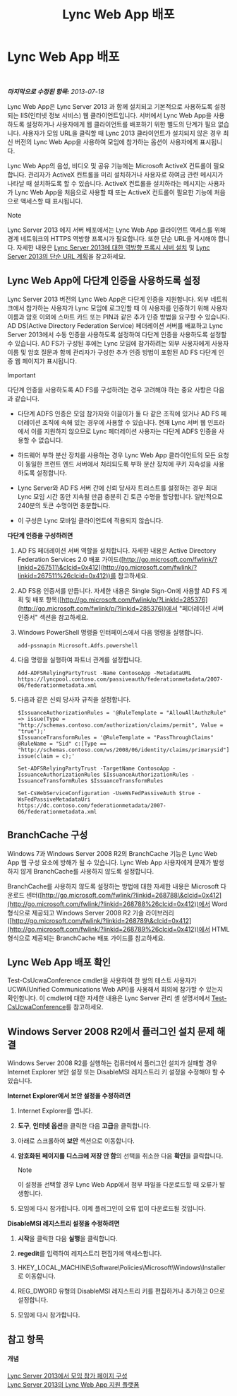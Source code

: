 ﻿---
title: Lync Web App 배포
TOCTitle: Lync Web App 배포
ms:assetid: b6301e98-051c-4e4b-8e10-ec922a8f508a
ms:mtpsurl: https://technet.microsoft.com/ko-kr/library/JJ205190(v=OCS.15)
ms:contentKeyID: 49304797
ms.date: 08/24/2015
mtps_version: v=OCS.15
ms.translationtype: HT
---

# Lync Web App 배포

 

_**마지막으로 수정된 항목:** 2013-07-18_

Lync Web App은 Lync Server 2013 과 함께 설치되고 기본적으로 사용하도록 설정되는 IIS(인터넷 정보 서비스) 웹 클라이언트입니다. 서버에서 Lync Web App을 사용하도록 설정하거나 사용자에게 웹 클라이언트를 배포하기 위한 별도의 단계가 필요 없습니다. 사용자가 모임 URL을 클릭할 때 Lync 2013 클라이언트가 설치되지 않은 경우 최신 버전의 Lync Web App을 사용하여 모임에 참가하는 옵션이 사용자에게 표시됩니다.

Lync Web App의 음성, 비디오 및 공유 기능에는 Microsoft ActiveX 컨트롤이 필요합니다. 관리자가 ActiveX 컨트롤을 미리 설치하거나 사용자로 하여금 관련 메시지가 나타날 때 설치하도록 할 수 있습니다. ActiveX 컨트롤을 설치하라는 메시지는 사용자가 Lync Web App을 처음으로 사용할 때 또는 ActiveX 컨트롤이 필요한 기능에 처음으로 액세스할 때 표시됩니다.


> [!NOTE]
> Lync Server 2013 에지 서버 배포에서는 Lync Web App 클라이언트 액세스를 위해 경계 네트워크의 HTTPS 역방향 프록시가 필요합니다. 또한 단순 URL을 게시해야 합니다. 자세한 내용은 <A href="lync-server-2013-setting-up-reverse-proxy-servers.md">Lync Server 2013에 대한 역방향 프록시 서버 설치</A> 및 <A href="lync-server-2013-planning-for-simple-urls.md">Lync Server 2013의 단순 URL 계획</A>을 참고하세요.



## Lync Web App에 다단계 인증을 사용하도록 설정

Lync Server 2013 버전의 Lync Web App은 다단계 인증을 지원합니다. 외부 네트워크에서 참가하는 사용자가 Lync 모임에 로그인할 때 이 사용자를 인증하기 위해 사용자 이름과 암호 이외에 스마트 카드 또는 PIN과 같은 추가 인증 방법을 요구할 수 있습니다. AD DS(Active Directory Federation Service) 페더레이션 서버를 배포하고 Lync Server 2013에서 수동 인증을 사용하도록 설정하여 다단계 인증을 사용하도록 설정할 수 있습니다. AD FS가 구성된 후에는 Lync 모임에 참가하려는 외부 사용자에게 사용자 이름 및 암호 질문과 함께 관리자가 구성한 추가 인증 방법이 포함된 AD FS 다단계 인증 웹 페이지가 표시됩니다.


> [!IMPORTANT]
> 다단계 인증을 사용하도록 AD FS를 구성하려는 경우 고려해야 하는 중요 사항은 다음과 같습니다. 
> <UL>
> <LI>
> <P>다단계 ADFS 인증은 모임 참가자와 이끌이가 둘 다 같은 조직에 있거나 AD FS 페더레이션 조직에 속해 있는 경우에 사용할 수 있습니다. 현재 Lync 서버 웹 인프라에서 이를 지원하지 않으므로 Lync 페더레이션 사용자는 다단계 ADFS 인증을 사용할 수 없습니다.</P>
> <LI>
> <P>하드웨어 부하 분산 장치를 사용하는 경우 Lync Web App 클라이언트의 모든 요청이 동일한 프런트 엔드 서버에서 처리되도록 부하 분산 장치에 쿠키 지속성을 사용하도록 설정합니다.</P>
> <LI>
> <P>Lync Server와 AD FS 서버 간에 신뢰 당사자 트러스트를 설정하는 경우 최대 Lync 모임 시간 동안 지속될 만큼 충분히 긴 토큰 수명을 할당합니다. 일반적으로 240분의 토큰 수명이면 충분합니다.</P>
> <LI>
> <P>이 구성은 Lync 모바일 클라이언트에 적용되지 않습니다.</P></LI></UL>



**다단계 인증을 구성하려면**

1.  AD FS 페더레이션 서버 역할을 설치합니다. 자세한 내용은 Active Directory Federation Services 2.0 배포 가이드([http://go.microsoft.com/fwlink/?linkid=267511\&clcid=0x412](http://go.microsoft.com/fwlink/?linkid=267511%26clcid=0x412))를 참고하세요.

2.  AD FS용 인증서를 만듭니다. 자세한 내용은 Single Sign-On에 사용할 AD FS 계획 및 배포 항목([http://go.microsoft.com/fwlink/p/?LinkId=285376](http://go.microsoft.com/fwlink/p/?linkid=285376))에서 "페더레이션 서버 인증서" 섹션을 참고하세요.

3.  Windows PowerShell 명령줄 인터페이스에서 다음 명령을 실행합니다.
    
        add-pssnapin Microsoft.Adfs.powershell

4.  다음 명령을 실행하여 파트너 관계를 설정합니다.
    
        Add-ADFSRelyingPartyTrust -Name ContosoApp -MetadataURL https://lyncpool.contoso.com/passiveauth/federationmetadata/2007-06/federationmetadata.xml

5.  다음과 같은 신뢰 당사자 규칙을 설정합니다.
    
        $IssuanceAuthorizationRules = '@RuleTemplate = "AllowAllAuthzRule" => issue(Type = "http://schemas.contoso.com/authorization/claims/permit", Value = "true");'
        $IssuanceTransformRules = '@RuleTemplate = "PassThroughClaims" @RuleName = "Sid" c:[Type == "http://schemas.contoso.com/ws/2008/06/identity/claims/primarysid"]=> issue(claim = c);'
    
        Set-ADFSRelyingPartyTrust -TargetName ContosoApp -IssuanceAuthorizationRules $IssuanceAuthorizationRules -IssuanceTransformRules $IssuanceTransformRules
    
        Set-CsWebServiceConfiguration -UseWsFedPassiveAuth $true -WsFedPassiveMetadataUri https://dc.contoso.com/federationmetadata/2007-06/federationmetadata.xml

## BranchCache 구성

Windows 7과 Windows Server 2008 R2의 BranchCache 기능은 Lync Web App 웹 구성 요소에 방해가 될 수 있습니다. Lync Web App 사용자에게 문제가 발생하지 않게 BranchCache를 사용하지 않도록 설정합니다.

BranchCache를 사용하지 않도록 설정하는 방법에 대한 자세한 내용은 Microsoft 다운로드 센터([http://go.microsoft.com/fwlink/?linkid=268788\&clcid=0x412](http://go.microsoft.com/fwlink/?linkid=268788%26clcid=0x412))에서 Word 형식으로 제공되고 Windows Server 2008 R2 기술 라이브러리([http://go.microsoft.com/fwlink/?linkid=268789\&clcid=0x412](http://go.microsoft.com/fwlink/?linkid=268789%26clcid=0x412))에서 HTML 형식으로 제공되는 BranchCache 배포 가이드를 참고하세요.

## Lync Web App 배포 확인

Test-CsUcwaConference cmdlet을 사용하여 한 쌍의 테스트 사용자가 UCWA(Unified Communications Web API)를 사용해서 회의에 참가할 수 있는지 확인합니다. 이 cmdlet에 대한 자세한 내용은 Lync Server 관리 셸 설명서에서 [Test-CsUcwaConference](https://docs.microsoft.com/en-us/powershell/module/skype/Test-CsUcwaConference)를 참고하세요.

## Windows Server 2008 R2에서 플러그인 설치 문제 해결

Windows Server 2008 R2를 실행하는 컴퓨터에서 플러그인 설치가 실패할 경우 Internet Explorer 보안 설정 또는 DisableMSI 레지스트리 키 설정을 수정해야 할 수 있습니다.

**Internet Explorer에서 보안 설정을 수정하려면**

1.  Internet Explorer를 엽니다.

2.  **도구**, **인터넷 옵션**을 클릭한 다음 **고급**을 클릭합니다.

3.  아래로 스크롤하여 **보안** 섹션으로 이동합니다.

4.  **암호화된 페이지를 디스크에 저장 안 함**의 선택을 취소한 다음 **확인**을 클릭합니다.
    

    > [!NOTE]
    > 이 설정을 선택할 경우 Lync Web App에서 첨부 파일을 다운로드할 때 오류가 발생합니다.



5.  모임에 다시 참가합니다. 이제 플러그인이 오류 없이 다운로드될 것입니다.

**DisableMSI 레지스트리 설정을 수정하려면**

1.  **시작**을 클릭한 다음 **실행**을 클릭합니다.

2.  **regedit**를 입력하여 레지스트리 편집기에 액세스합니다.

3.  HKEY\_LOCAL\_MACHINE\\Software\\Policies\\Microsoft\\Windows\\Installer로 이동합니다.

4.  REG\_DWORD 유형의 DisableMSI 레지스트리 키를 편집하거나 추가하고 0으로 설정합니다.

5.  모임에 다시 참가합니다.

## 참고 항목

#### 개념

[Lync Server 2013에서 모임 참가 페이지 구성](lync-server-2013-configuring-the-meeting-join-page.md)  
[Lync Server 2013의 Lync Web App 지원 플랫폼](lync-server-2013-lync-web-app-supported-platforms.md)

